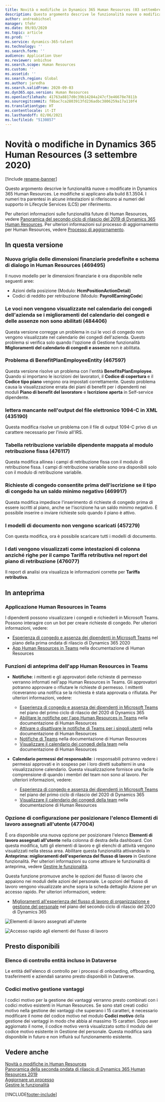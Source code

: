 ```yaml
---
title: Novità o modifiche in Dynamics 365 Human Resources (03 settembre 2020)
description: Questo argomento descrive le funzionalità nuove o modificate di Microsoft Dynamics 365 Human Resources al 3 settembre 2020.
author: andreabichsel
manager: tfehr
ms.date: 09/03/2020
ms.topic: article
ms.prod: ''
ms.service: dynamics-365-talent
ms.technology: ''
ms.search.form: ''
audience: Application User
ms.reviewer: anbichse
ms.search.scope: Human Resources
ms.custom: ''
ms.assetid: ''
ms.search.region: Global
ms.author: jaredha
ms.search.validFrom: 2020-09-03
ms.dyn365.ops.version: Human Resources
ms.openlocfilehash: 41763a8817d0c39b14284a247cf3e46678e7811b
ms.sourcegitcommit: f8bac7ca2803913fd236adbc3806259a17a110f4
ms.translationtype: HT
ms.contentlocale: it-IT
ms.lasthandoff: 02/06/2021
ms.locfileid: "5130857"
---
```

# <a name="whats-new-or-changed-in-dynamics-365-human-resources-september-3-2020"></a>Novità o modifiche in Dynamics 365 Human Resources (3 settembre 2020)

[!include [rename-banner](~/includes/cc-data-platform-banner.md)]

Questo argomento descrive le funzionalità nuove o modificate in Dynamics 365 Human Resources. Le modifiche si applicano alla build 8.1.3504. I numeri tra parentesi in alcune intestazioni si riferiscono ai numeri del supporto in Lifecycle Services (LCS) per riferimento.

Per ulteriori informazioni sulle funzionalità future di Human Resources, vedere [Panoramica del secondo ciclo di rilascio del 2019 di Dynamics 365 Human Resources](https://docs.microsoft.com/dynamics365-release-plan/2019wave2/dynamics365-human-resources/). Per ulteriori informazioni sul processo di aggiornamento per Human Resources, vedere [Processo di aggiornamento](hr-admin-setup-update-process.md).

## <a name="in-this-release"></a>In questa versione

### <a name="new-default-financial-dimensions-grid-and-dialog-pattern-throughout-human-resources-469495"></a>Nuova griglia delle dimensioni finanziarie predefinite e schema di dialogo in Human Resources (469495)

Il nuovo modello per le dimensioni finanziarie è ora disponibile nelle seguenti aree:

- Azioni della posizione (Modulo: **HcmPositionActionDetail**)
- Codici di reddito per retribuzione (Modulo: **PayrollEarningCode**)

### <a name="entries-dont-appear-in-company-leave-calendar-if-leave-and-absence-calendar-enhancements-arent-enabled-484406"></a>Le voci non vengono visualizzate nel calendario dei congedi dell'azienda se i miglioramenti del calendario dei congedi e delle assenze non sono abilitati (484406)

Questa versione corregge un problema in cui le voci di congedo non vengono visualizzate nel calendario dei congedi dell'azienda. Questo problema si verifica solo quando l'opzione di Gestione funzionalità **Miglioramenti del calendario di congedi e assenze** non è abilitata.

### <a name="benefitplanemployeeentity-issue-467597"></a>Problema di BenefitPlanEmployeeEntity (467597)

Questa versione risolve un problema con l'entità **BenefitsPlanEmployee**. Quando si importano le iscrizioni dei lavoratori, il **Codice di copertura** e il **Codice tipo piano** vengono ora impostati correttamente. Questo problema causa la visualizzazione errata dei piani di benefit per i dipendenti nei moduli **Piano di benefit del lavoratore** e **Iscrizione aperta** in Self-service dipendente.

### <a name="electronic-file-1094-c-output-missing-letter-in-xml-435190"></a>lettera mancante nell'output del file elettronico 1094-C in XML (435190)

Questa modifica risolve un problema con il file di output 1094-C privo di un carattere necessario per l'invio all'IRS.

### <a name="employee-variable-compensation-table-mapped-to-fixed-compensation-form-476117"></a>Tabella retribuzione variabile dipendente mappata al modulo retribuzione fissa (476117)

Questa modifica allinea i campi di retribuzione fissa con il modulo di retribuzione fissa. I campi di retribuzione variabile sono ora disponibili solo con il modulo di retribuzione variabile.

### <a name="leave-requests-allowed-before-enrollment-if-that-leave-type-has-a-negative-minimum-balance-469917"></a>Richieste di congedo consentite prima dell'iscrizione se il tipo di congedo ha un saldo minimo negativo (469917)

Questa modifica impedisce l'inserimento di richieste di congedo prima di essere iscritti al piano, anche se l'iscrizione ha un saldo minimo negativo. È possibile inserire o inviare richieste solo quando il piano è attivo.

### <a name="document-templates-dont-download-457279"></a>I modelli di documento non vengono scaricati (457279)

Con questa modifica, ora è possibile scaricare tutti i modelli di documento. 

### <a name="data-displays-as-column-headers-instead-of-rows-for-the-pay-rate-field-in-the-compensation-plan-report-476077"></a>I dati vengono visualizzati come intestazioni di colonna anziché righe per il campo Tariffa retributiva nel report del piano di retribuzione (476077)

Il report di analisi ora visualizza le informazioni corrette per **Tariffa retributiva**.

## <a name="in-preview"></a>In anteprima

### <a name="human-resources-application-in-teams"></a>Applicazione Human Resources in Teams

I dipendenti possono visualizzare i congedi e richiederli in Microsoft Teams. Possono interagire con un bot per creare richieste di congedo. Per ulteriori informazioni, vedere:

- [Esperienza di congedo e assenza dei dipendenti in Microsoft Teams](https://docs.microsoft.com/dynamics365-release-plan/2020wave1/dynamics365-human-resources/employee-leave-absence-experience-teams) nel piano della prima ondata di rilascio di Dynamics 365 2020
- [App Human Resources in Teams](https://go.microsoft.com/fwlink/?linkid=2127841) nella documentazione di Human Resources

### <a name="human-resources-app-in-teams-preview-features"></a>Funzioni di anteprima dell'app Human Resources in Teams
 
-  **Notifiche**: i mittenti e gli approvatori delle richieste di permesso verranno informati nell'app Human Resources in Teams. Gli approvatori potranno approvare o rifiutare le richieste di permesso. I mittenti riceveranno una notifica se la richiesta è stata approvata o rifiutata. Per ulteriori informazioni, vedere:
   - [Esperienza di congedo e assenza dei dipendenti in Microsoft Teams](https://docs.microsoft.com/dynamics365-release-plan/2020wave2/human-resources/dynamics365-human-resources/employee-leave-absence-experience-teams) nel piano del primo ciclo di rilascio del 2020 di Dynamics 365
   - [Abilitare le notifiche per l'app Human Resources in Teams](https://docs.microsoft.com/dynamics365/human-resources/hr-admin-teams-leave-app#enable-notifications-for-the-human-resources-app-in-teams) nella documentazione di Human Resources
   - [Attivare o disattivare le notifiche di Teams per i singoli utenti](https://docs.microsoft.com/dynamics365/human-resources/hr-admin-teams-leave-app#turn-teams-notifications-on-or-off-for-individual-users) nella documentazione di Human Resources
   - [Notifiche di Teams](https://docs.microsoft.com/dynamics365/human-resources/hr-teams-leave-app#teams-notifications) nella documentazione di Human Resources
   - [Visualizzare il calendario dei congedi della team](https://docs.microsoft.com/dynamics365/human-resources/hr-teams-leave-app#view-your-teams-leave-calendar) nella documentazione di Human Resources
 
- **Calendario permessi del responsabile**: i responsabili potranno vedere i permessi approvati e in sospeso per i loro diretti subalterni in una visualizzazione calendario. Questa visualizzazione fornisce una facile comprensione di quando i membri del team non sono al lavoro. Per ulteriori informazioni, vedere:
   - [Esperienza di congedo e assenza dei dipendenti in Microsoft Teams](https://docs.microsoft.com/dynamics365-release-plan/2020wave2/human-resources/dynamics365-human-resources/employee-leave-absence-experience-teams) nel piano del primo ciclo di rilascio del 2020 di Dynamics 365
   - [Visualizzare il calendario dei congedi della team](https://docs.microsoft.com/dynamics365/human-resources/hr-teams-leave-app#view-your-teams-leave-calendar) nella documentazione di Human Resources

### <a name="configuration-option-to-position-work-items-assigned-to-me-list-477004"></a>Opzione di configurazione per posizionare l'elenco Elementi di lavoro assegnati all'utente (477004)

È ora disponibile una nuova opzione per posizionare l'elenco **Elementi di lavoro assegnati all'utente** nella colonna di destra della dashboard. Con questa modifica, tutti gli elementi di lavoro e gli elenchi di attività vengono visualizzati nella stessa area. Abilitare questa funzionalità attivandola in **Anteprima: miglioramenti dell'esperienza del flusso di lavoro** in Gestione funzionalità. Per ulteriori informazioni su come attivare le funzionalità di anteprima, vedere [Gestire le funzionalità](hr-admin-manage-features.md).

Questa funzione promuove anche le opzioni del flusso di lavoro che appaiono nei moduli delle azioni del personale. Le opzioni del flusso di lavoro vengono visualizzate anche sopra la scheda dettaglio Azione per un accesso rapido. Per ulteriori informazioni, vedere: 

- [Miglioramenti all'esperienza del flusso di lavoro di organizzazione e gestione del personale](https://docs.microsoft.com/dynamics365-release-plan/2020wave2/human-resources/dynamics365-human-resources/organization-personnel-management-workflow-experience-enhancements) nel piano del secondo ciclo di rilascio del 2020 di Dynamics 365

![Elementi di lavoro assegnati all'utente](./media/hr-workflow-work-items-assigned-to-me.png)

![Accesso rapido agli elementi del flusso di lavoro](./media/hr-workflow-quick-access.png)

## <a name="coming-soon"></a>Presto disponibili

### <a name="checklist-entities-included-in-dataverse"></a>Elenco di controllo entità incluso in Dataverse

Le entità dell'elenco di controllo per i processi di onboarding, offboarding, trasferimenti e aziendali saranno presto disponibili in Dataverse.

### <a name="benefits-management-reason-codes"></a>Codici motivo gestione vantaggi

I codici motivo per la gestione dei vantaggi verranno presto combinati con i codici motivo esistenti in Human Resources. Se sono stati creati codici motivo nella gestione dei vantaggi che superano i 15 caratteri, è necessario modificare il nome del codice motivo nel modulo **Codici motivo** della gestione dei vantaggi in modo che abbia al massimo 15 caratteri. Dopo aver aggiornato il nome, il codice motivo verrà visualizzato sotto il modulo del codice motivo esistente in Gestione del personale. Questa modifica sarà disponibile in futuro e non influirà sul funzionamento esistente.

## <a name="see-also"></a>Vedere anche

[Novità o modifiche in Human Resources](hr-admin-whats-new.md)</br>
[Panoramica della seconda ondata di rilascio di Dynamics 365 Human Resources 2019](https://docs.microsoft.com/dynamics365-release-plan/2019wave2/dynamics365-human-resources/)</br>
[Aggiornare un processo](hr-admin-setup-update-process.md)</br>
[Gestire le funzionalità](hr-admin-manage-features.md)


[!INCLUDE[footer-include](../includes/footer-banner.md)]